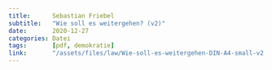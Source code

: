 ```yaml
---
title:      Sebastian Friebel
subtitle:   "Wie soll es weitergehen? (v2)"
date:       2020-12-27
categories: Datei
tags:       [pdf, demokratie]
link:       "/assets/files/law/Wie-soll-es-weitergehen-DIN-A4-small-v2.pdf"
---
```

